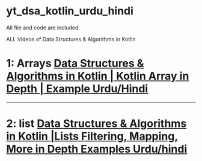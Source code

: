 # yt_dsa_kotlin_urdu_hindi
 All file and code are included

 ALL Videos of Data Structures & Algorithms in Kotlin
# 1: Arrays [Data Structures & Algorithms in Kotlin | Kotlin Array  in Depth | Example Urdu/Hindi](https://youtube.com/live/9iymiY1umr4)

--------------------------------------------------------------------------------------

# 2:  list [Data Structures & Algorithms in Kotlin |Lists Filtering, Mapping, More in Depth Examples Urdu/hindi](https://youtube.com/live/Zf6hWj_asUQ)

